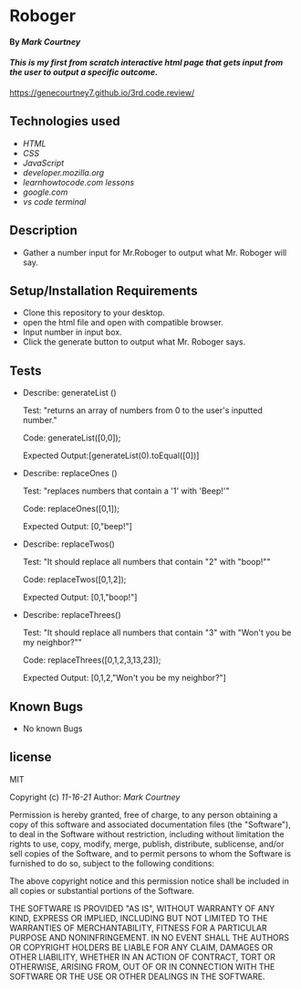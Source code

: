 # Roboger
#### By _**Mark Courtney**_
#### _This is my first from scratch interactive html page that gets input from the user to output a specific outcome._
https://genecourtney7.github.io/3rd.code.review/
## Technologies used
* _HTML_
* _CSS_
* _JavaScript_
* _developer.mozilla.org_
* _learnhowtocode.com lessons_
* _google.com_
* _vs code terminal_
## Description
* Gather a number input for Mr.Roboger to output what Mr. Roboger will say.
## Setup/Installation Requirements
* Clone this repository to your desktop.
* open the html file and open with compatible browser. 
* Input number in input box.
* Click the generate button to output what Mr. Roboger says.
## Tests
* Describe: generateList ()

    Test: "returns an array of numbers from 0 to the user\'s inputted number."

    Code: generateList([0,0]);

    Expected Output:[generateList(0).toEqual([0])]

* Describe: replaceOnes ()
    
    Test: "replaces numbers that contain a '1' with 'Beep!'"

    Code: replaceOnes([0,1]);

    Expected Output: [0,"beep!"]

* Describe: replaceTwos()

    Test: "It should replace all numbers that contain "2" with "boop!""

    Code: replaceTwos([0,1,2]);

    Expected Output: [0,1,"boop!"]

* Describe: replaceThrees()

    Test: "It should replace all numbers that contain "3" with "Won't you be my neighbor?""

    Code: replaceThrees([0,1,2,3,13,23]);

    Expected Output: [0,1,2,"Won't you be my neighbor?"]
    
## Known Bugs
* No known Bugs
## license  
MIT 

Copyright (c) _11-16-21_ Author: _Mark Courtney_

Permission is hereby granted, free of charge, to any person obtaining a copy
of this software and associated documentation files (the "Software"), to deal
in the Software without restriction, including without limitation the rights
to use, copy, modify, merge, publish, distribute, sublicense, and/or sell
copies of the Software, and to permit persons to whom the Software is
furnished to do so, subject to the following conditions:

The above copyright notice and this permission notice shall be included in all
copies or substantial portions of the Software.

THE SOFTWARE IS PROVIDED "AS IS", WITHOUT WARRANTY OF ANY KIND, EXPRESS OR
IMPLIED, INCLUDING BUT NOT LIMITED TO THE WARRANTIES OF MERCHANTABILITY,
FITNESS FOR A PARTICULAR PURPOSE AND NONINFRINGEMENT. IN NO EVENT SHALL THE
AUTHORS OR COPYRIGHT HOLDERS BE LIABLE FOR ANY CLAIM, DAMAGES OR OTHER
LIABILITY, WHETHER IN AN ACTION OF CONTRACT, TORT OR OTHERWISE, ARISING FROM,
OUT OF OR IN CONNECTION WITH THE SOFTWARE OR THE USE OR OTHER DEALINGS IN THE
SOFTWARE.